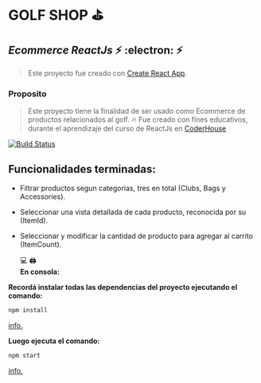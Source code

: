 # GOLF SHOP  :golf:

## _Ecommerce ReactJs_   :zap:   :electron:    :zap:

> Este proyecto fue creado con [Create React App](https://github.com/facebook/create-react-app).

### Proposito
 > Este proyecto tiene la finalidad de ser usado como Ecommerce de productos relacionados al golf. 	:fire:
 > Fue creado con fines educativos, durante el aprendizaje del curso de ReactJs en [CoderHouse](https://www.coderhouse.com/)
 



[![Build Status](https://travis-ci.org/joemccann/dillinger.svg?branch=master)](https://)
##  Funcionalidades terminadas:

- Filtrar productos segun categorias, tres en total (Clubs, Bags y Accessories). 	

- Seleccionar una vista detallada de cada producto, reconocida por su (ItemId). 	

- Seleccionar y modificar la cantidad de producto para agregar al carrito (ItemCount). 

	:computer: 	:printer:  
**En consola:**

**Recordá instalar todas las dependencias del proyecto ejecutando el comando:** 
```sh
npm install
```
  [info.](https://docs.npmjs.com/cli/v7/commands/npm-install)

**Luego ejecuta el comando:**
```sh
npm start 
```
[info.](https://docs.npmjs.com/cli/v7/commands/npm-start)


